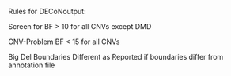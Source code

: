 Rules for DECoNoutput:


Screen for BF > 10 for all CNVs except DMD

CNV-Problem BF < 15 for all CNVs

Big Del Boundaries Different as Reported if boundaries differ from annotation file
